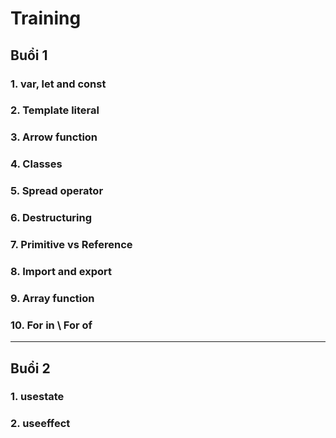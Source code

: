 # Training

## Buổi 1

### 1. var, let and const

### 2. Template literal

### 3. Arrow function

### 4. Classes

### 5. Spread operator

### 6. Destructuring

### 7. Primitive vs Reference

### 8. Import and export

### 9. Array function

### 10. For in \ For of

---

## Buổi 2

### 1. usestate

### 2. useeffect
